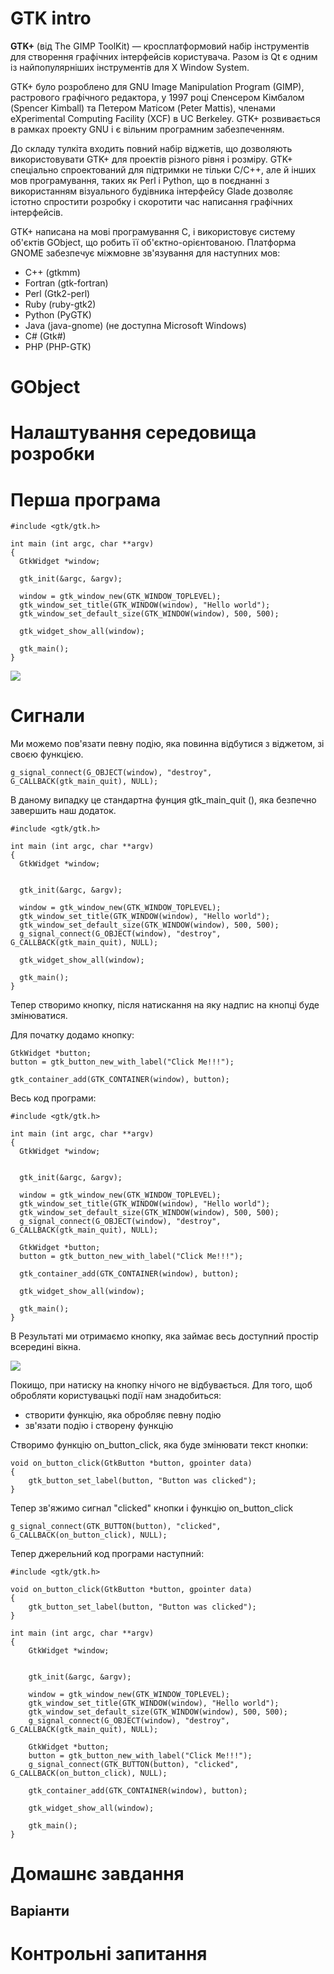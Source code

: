 # GTK intro

**GTK+** (від The GIMP ToolKit) — кросплатформовий набір інструментів для створення графічних інтерфейсів користувача. Разом із Qt є одним із найпопулярніших інструментів для X Window System.

GTK+ було розроблено для GNU Image Manipulation Program (GIMP), растрового графічного редактора, у 1997 році Спенсером Кімбалом (Spencer Kimball) та Петером Матісом (Peter Mattis), членами eXperimental Computing Facility (XCF) в UC Berkeley. GTK+ розвивається в рамках проекту GNU і є вільним програмним забезпеченням.

До складу тулкіта входить повний набір віджетів, що дозволяють використовувати GTK+ для проектів різного рівня і розміру. GTK+ спеціально спроектований для підтримки не тільки C/C++, але й інших мов програмування, таких як Perl і Python, що в поєднанні з використанням візуального будівника інтерфейсу Glade дозволяє істотно спростити розробку і скоротити час написання графічних інтерфейсів.

GTK+ написана на мові програмування С, і використовує систему об'єктів GObject, що робить її об'єктно-орієнтованою. Платформа GNOME забезпечує міжмовне зв'язування для наступних мов:

- C++ (gtkmm)
- Fortran (gtk-fortran)
- Perl (Gtk2-perl)
- Ruby (ruby-gtk2)
- Python (PyGTK)
- Java (java-gnome) (не доступна Microsoft Windows)
- C# (Gtk#)
- PHP (PHP-GTK)

# GObject

# Налаштування середовища розробки

# Перша програма

```
#include <gtk/gtk.h>

int main (int argc, char **argv)
{
  GtkWidget *window;

  gtk_init(&argc, &argv);

  window = gtk_window_new(GTK_WINDOW_TOPLEVEL);
  gtk_window_set_title(GTK_WINDOW(window), "Hello world");
  gtk_window_set_default_size(GTK_WINDOW(window), 500, 500);

  gtk_widget_show_all(window);

  gtk_main();
}
```

![](../resources/img/1-gtk-img-1.png)

# Сигнали

Ми можемо пов'язати певну подію, яка повинна відбутися з віджетом, зі своєю функцією.

```
g_signal_connect(G_OBJECT(window), "destroy", G_CALLBACK(gtk_main_quit), NULL);
```

В даному випадку це стандартна фунция gtk_main_quit (), яка безпечно завершить наш додаток.

```
#include <gtk/gtk.h>

int main (int argc, char **argv)
{
  GtkWidget *window;


  gtk_init(&argc, &argv);

  window = gtk_window_new(GTK_WINDOW_TOPLEVEL);
  gtk_window_set_title(GTK_WINDOW(window), "Hello world");
  gtk_window_set_default_size(GTK_WINDOW(window), 500, 500);
  g_signal_connect(G_OBJECT(window), "destroy", G_CALLBACK(gtk_main_quit), NULL);

  gtk_widget_show_all(window);

  gtk_main();
}
```

Тепер створимо кнопку, після натискання на яку надпис на кнопці буде змінюватися.

Для початку додамо кнопку:

```
GtkWidget *button;
button = gtk_button_new_with_label("Click Me!!!");

gtk_container_add(GTK_CONTAINER(window), button);
```

Весь код програми:

```
#include <gtk/gtk.h>

int main (int argc, char **argv)
{
  GtkWidget *window;


  gtk_init(&argc, &argv);

  window = gtk_window_new(GTK_WINDOW_TOPLEVEL);
  gtk_window_set_title(GTK_WINDOW(window), "Hello world");
  gtk_window_set_default_size(GTK_WINDOW(window), 500, 500);
  g_signal_connect(G_OBJECT(window), "destroy", G_CALLBACK(gtk_main_quit), NULL);

  GtkWidget *button;
  button = gtk_button_new_with_label("Click Me!!!");

  gtk_container_add(GTK_CONTAINER(window), button);

  gtk_widget_show_all(window);

  gtk_main();
}
```

В Результаті ми отримаємо кнопку, яка займає весь доступний простір всередині вікна.

![](../resources/img/1-gtk-img-2.png)

Покищо, при натиску на кнопку нічого не відбувається. Для того, щоб обробляти користувацькі події нам знадобиться:
- створити функцію, яка обробляє певну подію
- зв'язати подію і створену функцію

Створимо функцію on_button_click, яка буде змінювати текст кнопки:

```
void on_button_click(GtkButton *button, gpointer data)
{
    gtk_button_set_label(button, "Button was clicked");
}
```

Тепер зв'яжимо сигнал "clicked" кнопки і функцію on_button_click

```
g_signal_connect(GTK_BUTTON(button), "clicked", G_CALLBACK(on_button_click), NULL);
```

Тепер джерельний код програми наступний:

```
#include <gtk/gtk.h>

void on_button_click(GtkButton *button, gpointer data)
{
    gtk_button_set_label(button, "Button was clicked");
}

int main (int argc, char **argv)
{
    GtkWidget *window;


    gtk_init(&argc, &argv);

    window = gtk_window_new(GTK_WINDOW_TOPLEVEL);
    gtk_window_set_title(GTK_WINDOW(window), "Hello world");
    gtk_window_set_default_size(GTK_WINDOW(window), 500, 500);
    g_signal_connect(G_OBJECT(window), "destroy", G_CALLBACK(gtk_main_quit), NULL);

    GtkWidget *button;
    button = gtk_button_new_with_label("Click Me!!!");
    g_signal_connect(GTK_BUTTON(button), "clicked", G_CALLBACK(on_button_click), NULL);

    gtk_container_add(GTK_CONTAINER(window), button);

    gtk_widget_show_all(window);

    gtk_main();
}
```

# Домашнє завдання

## Варіанти

# Контрольні запитання